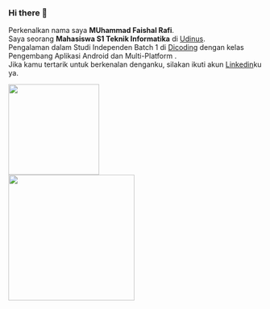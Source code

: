 ### Hi there 👋

Perkenalkan nama saya **MUhammad Faishal Rafi**.\
Saya seorang **Mahasiswa S1 Teknik Informatika** di [Udinus](https://www.dinus.ac.id/).\
Pengalaman dalam Studi Independen Batch 1 di [Dicoding](https://www.dicoding.com/) dengan kelas Pengembang Aplikasi Android dan Multi-Platform .\
Jika kamu tertarik untuk berkenalan denganku, silakan ikuti akun [Linkedin](https://www.linkedin.com/in/muhammad-faishal-rafi-303aa0228/)ku ya.

<p align="left">
<a href="https://github.com/muhammadfaishalr">
  <img height="180em" src="https://github-readme-stats-eight-theta.vercel.app/api?username=muhammadfaishalr&show_icons=true&theme=algolia&include_all_commits=true&count_private=true"/>
  <br>
  <img height="250em" src="https://github-readme-stats-eight-theta.vercel.app/api/top-langs/?username=muhammadfaishalr&layout=compact&langs_count=8&theme=algolia"/>
</a>
</p>


<!--
**muhammadfaishalr/muhammadfaishalr** is a ✨ _special_ ✨ repository because its `README.md` (this file) appears on your GitHub profile.

Here are some ideas to get you started:

- 🔭 I’m currently working on ...
- 🌱 I’m currently learning ...
- 👯 I’m looking to collaborate on ...
- 🤔 I’m looking for help with ...
- 💬 Ask me about ...
- 📫 How to reach me: ...
- 😄 Pronouns: ...
- ⚡ Fun fact: ...
-->
